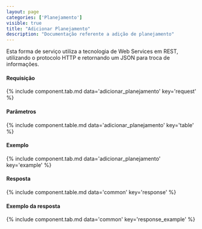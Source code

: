 ```yaml
---
layout: page
categories: ['Planejamento']
visible: true
title: "Adicionar Planejamento"
description: "Documentação referente a adição de planejamento"
---
```


Esta forma de serviço utiliza a tecnologia de Web Services em REST, utilizando o protocolo HTTP e retornando um JSON para troca de informações.

#### Requisição
{% include component.tab.md data='adicionar_planejamento' key='request' %}

#### Parâmetros
{% include component.table.md data='adicionar_planejamento' key='table' %}

#### Exemplo
{% include component.tab.md data='adicionar_planejamento' key='example' %}

#### Resposta
{% include component.table.md data='common' key='response' %}

#### Exemplo da resposta
{% include component.tab.md data='common' key='response_example' %}